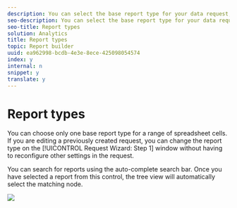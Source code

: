 ```yaml
---
description: You can select the base report type for your data request, such as Site Metrics, Site Content, and Video.
seo-description: You can select the base report type for your data request, such as Site Metrics, Site Content, and Video.
seo-title: Report types
solution: Analytics
title: Report types
topic: Report builder
uuid: ea962998-bcdb-4e3e-8ece-425098054574
index: y
internal: n
snippet: y
translate: y
---
```


# Report types

You can choose only one base report type for a range of spreadsheet cells. If you are editing a previously created request, you can change the report type on the [!UICONTROL  Request Wizard: Step 1] window without having to reconfigure other settings in the request. 

You can search for reports using the auto-complete search bar. Once you have selected a report from this control, the tree view will automatically select the matching node. 

![](assets/search_reports.png) 
